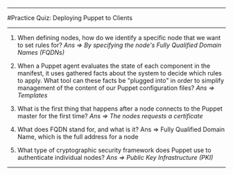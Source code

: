 ***
#Practice Quiz: Deploying Puppet to Clients
***
1. When defining nodes, how do we identify a specific node that we want to set rules for?
*Ans => By specifying the node's Fully Qualified Domain Names (FQDNs)* 

2. When a Puppet agent evaluates the state of each component in the manifest, it uses gathered facts about the system to decide which rules to apply. What tool can these facts be "plugged into" in order to simplify management of the content of our Puppet configuration files?
*Ans => Templates*

3. What is the first thing that happens after a node connects to the Puppet master for the first time?
*Ans => The nodes requests a certificate*

4. What does FQDN stand for, and what is it?
Ans => Fully Qualified Domain Name, which is the full address for a node

5. What type of cryptographic security framework does Puppet use to authenticate individual nodes?
*Ans => Public Key Infrastructure (PKI)*

***